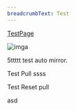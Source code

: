 ```yaml
---
breadcrumbText: Test
---
```


[TestPage](testurl/testpage1.md)

![imga](..assets/collapse-list.png)

5ttttt
test auto mirror.

Test Pull
ssss

Test Reset pull

asd

